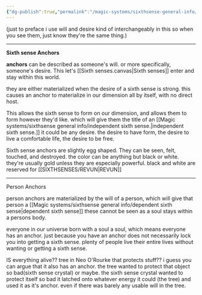 ```yaml
---
{"dg-publish":true,"permalink":"/magic-systems/sixthsense-general-info/anchors/"}
---
```




(just to preface i use will and desire kind of interchangeably in this so when you see them, just know they're the same thing.)

---

**Sixth sense Anchors**

**anchors** can be described as someone's will. or more specifically, someone's desire. This let's [[Sixth senses.canvas|Sixth senses]] enter and stay within this world.

they are either materialized when the desire of a sixth sense is strong. this causes an anchor to materialize in our dimension all by itself, with no direct host. 

This allows the sixth sense to form on our dimension, and allows them to form however they'd like. which will give them the title of an [[Magic systems/sixthsense general info/independent sixth sense.\|independent sixth sense.]] it could be any desire. the desire to have form, the desire to live a comfortable life, the desire to be free.

Sixth sense anchors are slightly egg shaped.
They can be seen, felt, touched, and destroyed.
the color can be anything but black or white.
they're usually gold unless they are especially powerful.
black and white are reserved for [[SIXTHSENSES/REVUN\|REVUN]]



---

Person Anchors

person anchors are materialized by the will of a person, which will give that person a [[Magic systems/sixthsense general info/dependent sixth sense\|dependent sixth sense]] these cannot be seen as a soul stays within a persons body.

everyone in our universe born with a soul a soul, which means everyone has an anchor.  just because you have an anchor does not necessarily lock you into getting a sixth sense. plenty of people live their entire lives without wanting or getting a sixth sense.






IS everything alive?? tree in Neo O'Rourke that protects stuff??
i guess you can argue that it also has an anchor. the tree wanted to protect that object so bad(sixth sense crystal) or maybe. the sixth sense crystal wanted to protect itself so bad it latched onto whatever energy it could (the tree) and used it as it's anchor. even if there was barely any usable will in the tree.